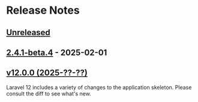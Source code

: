 # Release Notes

## [Unreleased](https://github.com/laravel/laravel/compare/2.4.1-beta.4...main)

## [2.4.1-beta.4](https://github.com/laravel/laravel/compare/v12.0.0...2.4.1-beta.4) - 2025-02-01

## [v12.0.0 (2025-??-??)](https://github.com/laravel/laravel/compare/v11.0.2...v12.0.0)

Laravel 12 includes a variety of changes to the application skeleton. Please consult the diff to see what's new.
